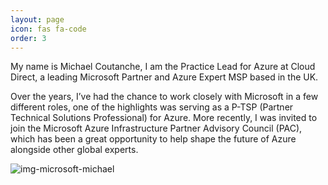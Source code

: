 ```yaml
---
layout: page
icon: fas fa-code
order: 3
---
```


My name is Michael Coutanche, I am the Practice Lead for Azure at Cloud Direct, a leading Microsoft Partner and Azure Expert MSP based in the UK. 

Over the years, I’ve had the chance to work closely with Microsoft in a few different roles, one of the highlights was serving as a P-TSP (Partner Technical Solutions Professional) for Azure. More recently, I was invited to join the Microsoft Azure Infrastructure Partner Advisory Council (PAC), which has been a great opportunity to help shape the future of Azure alongside other global experts.

<img src="{{ site.baseurl }}/assets/img/bar.jpeg" alt="img-microsoft-michael">

<!-- ## About me

Cloud Direct's Youtube channel can be found here [YouTube](https://www.youtube.com/@CloudDirectUK).
-->
